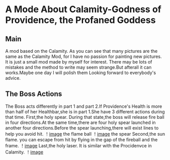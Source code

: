 A Mode About Calamity-Godness of Providence, the Profaned Goddess
====
Main
--
A mod based on the Calamity. As you can see that many pictures are the same as the Calamity Mod, for I have no passion for painting new pictures. 
It is just a small mod made by myself for interest. There may be lots of mistakes and the method to write may seem strange.But afterall it can works.Maybe one day I will polish them
Looking forward to everybody's advice.

The Boss Actions
--
The Boss acts differently in part 1 and part 2.If Providence's Health is more than half of her Healthbar,she is in part 1.She have 3 different actions during that time.
First,the holy spear.
During that state,the boss will release fire ball in four directions.At the same time,there are four holy spear launched in another four directions.Before the spear launching,there will exist lines to help you avoid hit.
！[image](flameball1.png)
the flame ball
！[image](spear1.png)
the spear
Second,the sun flame.
you can escape from hit by flying in the gap of the fireball and the frame.
！[image](fireball1.png)
Last,the holy laser.
It is similar with the Procidenvce in Calamity.
！[image](laser1.png)



